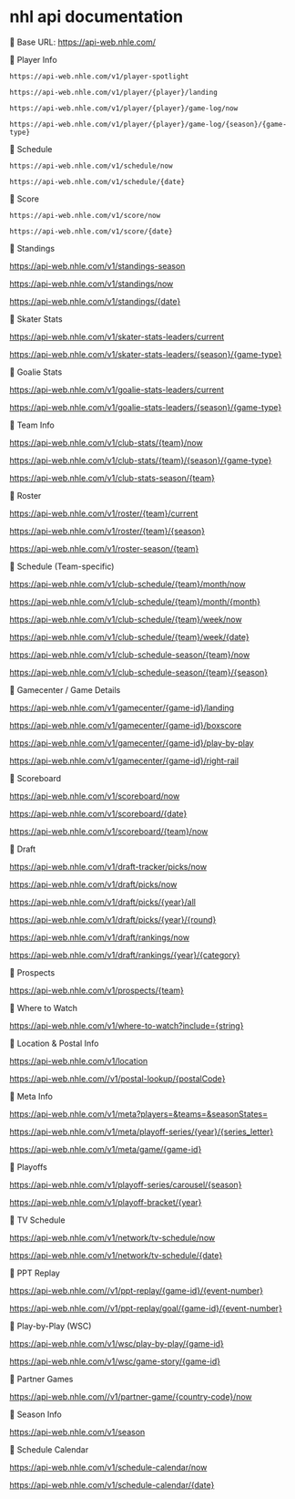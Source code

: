 # nhl api documentation

📌 Base URL: https://api-web.nhle.com/

🔹 Player Info

    https://api-web.nhle.com/v1/player-spotlight
    
    https://api-web.nhle.com/v1/player/{player}/landing
    
    https://api-web.nhle.com/v1/player/{player}/game-log/now
    
    https://api-web.nhle.com/v1/player/{player}/game-log/{season}/{game-type}


🔹 Schedule

    https://api-web.nhle.com/v1/schedule/now

    https://api-web.nhle.com/v1/schedule/{date}

🔹 Score

    https://api-web.nhle.com/v1/score/now

    https://api-web.nhle.com/v1/score/{date}

🔹 Standings

https://api-web.nhle.com/v1/standings-season

https://api-web.nhle.com/v1/standings/now

https://api-web.nhle.com/v1/standings/{date}

🔹 Skater Stats

https://api-web.nhle.com/v1/skater-stats-leaders/current

https://api-web.nhle.com/v1/skater-stats-leaders/{season}/{game-type}

🔹 Goalie Stats

https://api-web.nhle.com/v1/goalie-stats-leaders/current

https://api-web.nhle.com/v1/goalie-stats-leaders/{season}/{game-type}

🔹 Team Info

https://api-web.nhle.com/v1/club-stats/{team}/now

https://api-web.nhle.com/v1/club-stats/{team}/{season}/{game-type}

https://api-web.nhle.com/v1/club-stats-season/{team}

🔹 Roster

https://api-web.nhle.com/v1/roster/{team}/current

https://api-web.nhle.com/v1/roster/{team}/{season}

https://api-web.nhle.com/v1/roster-season/{team}

🔹 Schedule (Team-specific)

https://api-web.nhle.com/v1/club-schedule/{team}/month/now

https://api-web.nhle.com/v1/club-schedule/{team}/month/{month}

https://api-web.nhle.com/v1/club-schedule/{team}/week/now

https://api-web.nhle.com/v1/club-schedule/{team}/week/{date}

https://api-web.nhle.com/v1/club-schedule-season/{team}/now

https://api-web.nhle.com/v1/club-schedule-season/{team}/{season}

🔹 Gamecenter / Game Details

https://api-web.nhle.com/v1/gamecenter/{game-id}/landing

https://api-web.nhle.com/v1/gamecenter/{game-id}/boxscore

https://api-web.nhle.com/v1/gamecenter/{game-id}/play-by-play

https://api-web.nhle.com/v1/gamecenter/{game-id}/right-rail

🔹 Scoreboard

https://api-web.nhle.com/v1/scoreboard/now

https://api-web.nhle.com/v1/scoreboard/{date}

https://api-web.nhle.com/v1/scoreboard/{team}/now

🔹 Draft

https://api-web.nhle.com/v1/draft-tracker/picks/now

https://api-web.nhle.com/v1/draft/picks/now

https://api-web.nhle.com/v1/draft/picks/{year}/all

https://api-web.nhle.com/v1/draft/picks/{year}/{round}

https://api-web.nhle.com/v1/draft/rankings/now

https://api-web.nhle.com/v1/draft/rankings/{year}/{category}

🔹 Prospects

https://api-web.nhle.com/v1/prospects/{team}

🔹 Where to Watch

https://api-web.nhle.com/v1/where-to-watch?include={string}

🔹 Location & Postal Info

https://api-web.nhle.com/v1/location

https://api-web.nhle.com//v1/postal-lookup/{postalCode}

🔹 Meta Info

https://api-web.nhle.com/v1/meta?players=&teams=&seasonStates=

https://api-web.nhle.com/v1/meta/playoff-series/{year}/{series_letter}

https://api-web.nhle.com/v1/meta/game/{game-id}

🔹 Playoffs

https://api-web.nhle.com/v1/playoff-series/carousel/{season}

https://api-web.nhle.com/v1/playoff-bracket/{year}

🔹 TV Schedule

https://api-web.nhle.com/v1/network/tv-schedule/now

https://api-web.nhle.com/v1/network/tv-schedule/{date}

🔹 PPT Replay

https://api-web.nhle.com//v1/ppt-replay/{game-id}/{event-number}

https://api-web.nhle.com//v1/ppt-replay/goal/{game-id}/{event-number}

🔹 Play-by-Play (WSC)

https://api-web.nhle.com/v1/wsc/play-by-play/{game-id}

https://api-web.nhle.com/v1/wsc/game-story/{game-id}

🔹 Partner Games

https://api-web.nhle.com//v1/partner-game/{country-code}/now

🔹 Season Info

https://api-web.nhle.com/v1/season

🔹 Schedule Calendar

https://api-web.nhle.com/v1/schedule-calendar/now

https://api-web.nhle.com/v1/schedule-calendar/{date}
